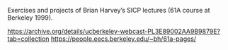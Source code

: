 Exercises and projects of Brian Harvey’s SICP lectures (61A course at Berkeley 1999).

https://archive.org/details/ucberkeley-webcast-PL3E89002AA9B9879E?tab=collection
https://people.eecs.berkeley.edu/~bh/61a-pages/

